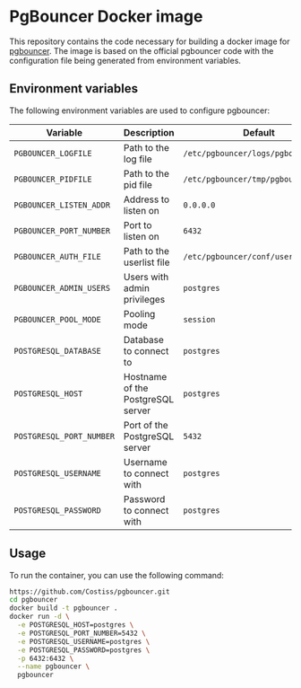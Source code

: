 # PgBouncer Docker image

This repository contains the code necessary for building a docker image for [pgbouncer](https://github.com/pgbouncer/pgbouncer).
The image is based on the official pgbouncer code with the configuration file being generated from environment variables.

## Environment variables

The following environment variables are used to configure pgbouncer:

| Variable                 | Description                       | Default                             |
| ------------------------ | --------------------------------- | ----------------------------------- |
| `PGBOUNCER_LOGFILE`      | Path to the log file              | `/etc/pgbouncer/logs/pgbouncer.log` |
| `PGBOUNCER_PIDFILE`      | Path to the pid file              | `/etc/pgbouncer/tmp/pgbouncer.pid`  |
| `PGBOUNCER_LISTEN_ADDR`  | Address to listen on              | `0.0.0.0`                           |
| `PGBOUNCER_PORT_NUMBER`  | Port to listen on                 | `6432`                              |
| `PGBOUNCER_AUTH_FILE`    | Path to the userlist file         | `/etc/pgbouncer/conf/userlist.txt`  |
| `PGBOUNCER_ADMIN_USERS`  | Users with admin privileges       | `postgres`                          |
| `PGBOUNCER_POOL_MODE`    | Pooling mode                      | `session`                           |
| `POSTGRESQL_DATABASE`    | Database to connect to            | `postgres`                          |
| `POSTGRESQL_HOST`        | Hostname of the PostgreSQL server | `postgres`                          |
| `POSTGRESQL_PORT_NUMBER` | Port of the PostgreSQL server     | `5432`                              |
| `POSTGRESQL_USERNAME`    | Username to connect with          | `postgres`                          |
| `POSTGRESQL_PASSWORD`    | Password to connect with          | `postgres`                          |

## Usage

To run the container, you can use the following command:

```bash
https://github.com/Costiss/pgbouncer.git
cd pgbouncer
docker build -t pgbouncer .
docker run -d \
  -e POSTGRESQL_HOST=postgres \
  -e POSTGRESQL_PORT_NUMBER=5432 \
  -e POSTGRESQL_USERNAME=postgres \
  -e POSTGRESQL_PASSWORD=postgres \
  -p 6432:6432 \
  --name pgbouncer \
  pgbouncer
```
